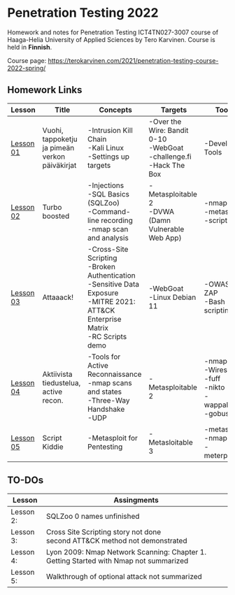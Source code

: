 # Penetration Testing 2022
  
Homework and notes for Penetration Testing ICT4TN027-3007 course of Haaga-Helia University of Applied Sciences by Tero Karvinen. Course is held in **Finnish**.  
  
Course page: https://terokarvinen.com/2021/penetration-testing-course-2022-spring/  
  
## Homework Links  
Lesson | Title | Concepts | Targets | Tools
---|---|---|---|---
[Lesson 01](Homework/Lesson01.md) | Vuohi, tappoketju ja pimeän verkon päiväkirjat | -Intrusion Kill Chain</br>-Kali Linux</br>-Settings up targets | -Over the Wire: Bandit 0-10</br>-WebGoat</br>-challenge.fi</br>-Hack The Box | -Developer Tools
[Lesson 02](Homework/Lesson02.md) | Turbo boosted | -Injections</br>-SQL Basics (SQLZoo)</br>-Command-line recording</br>-nmap scan and analysis | -Metasploitable 2</br>-DVWA (Damn Vulnerable Web App) | -nmap</br>-metasploit</br>-script
[Lesson 03](Homework/Lesson03.md) | Attaaack! | -Cross-Site Scripting</br>-Broken Authentication</br>-Sensitive Data Exposure</br>-MITRE 2021: ATT&CK Enterprise Matrix</br>-RC Scripts demo | -WebGoat</br>-Linux Debian 11 | -OWASP ZAP</br>-Bash scripting 
[Lesson 04](Homework/Lesson04.md) | Aktiivista tiedustelua, active recon. | -Tools for Active Reconnaissance</br>-nmap scans and states</br>-Three-Way Handshake</br>-UDP | -Metasploitable 2 | -nmap</br>-Wireshark</br>-fuff</br>-nikto</br>-wappalyzer</br>-gobuster
[Lesson 05](Homework/Lesson05.md) | Script Kiddie | -Metasploit for Pentesting | -Metasloitable 3 | -metasploit</br>-nmap</br>-meterpreter 

## TO-DOs

Lesson | Assingments
---|---
Lesson 2: | SQLZoo 0 names unfinished
Lesson 3: | Cross Site Scripting story not done</br>second ATT&CK method not demonstrated
Lesson 4: | Lyon 2009: Nmap Network Scanning: Chapter 1. Getting Started with Nmap not summarized
Lesson 5: | Walkthrough of optional attack not summarized 